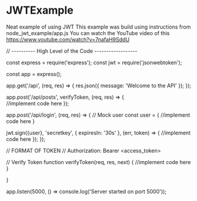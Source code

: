 # JWTExample
Neat example of using JWT
This example was build using instructions from node_jwt_example/app.js
You can watch the YouTube video of this https://www.youtube.com/watch?v=7nafaH9SddU

// ---------- High Level of the Code ------------------

const express = require('express');
const jwt = require('jsonwebtoken');

const app = express();

app.get('/api', (req, res) => {
  res.json({
    message: 'Welcome to the API'
  });
});

app.post('/api/posts', verifyToken, (req, res) => {  
  //implement code here
});

app.post('/api/login', (req, res) => {
  // Mock user
  const user = {
  //implement code here
  }

  jwt.sign({user}, 'secretkey', { expiresIn: '30s' }, (err, token) => {
  //implement code here
  });
});

// FORMAT OF TOKEN
// Authorization: Bearer <access_token>

// Verify Token
function verifyToken(req, res, next) {
  //implement code here
  }

}

app.listen(5000, () => console.log('Server started on port 5000'));
